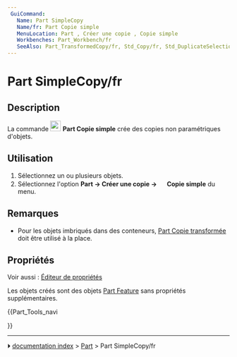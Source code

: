 ```yaml
---
 GuiCommand:
   Name: Part SimpleCopy‏‎
   Name/fr: Part Copie simple
   MenuLocation: Part , Créer une copie , Copie simple
   Workbenches: Part_Workbench/fr
   SeeAlso: Part_TransformedCopy/fr, Std_Copy/fr, Std_DuplicateSelection/fr
---
```


# Part SimpleCopy/fr

## Description

La commande <img alt="" src=images/Part_SimpleCopy.svg  style="width:24px;"> **Part Copie simple** crée des copies non paramétriques d\'objets.



## Utilisation

1.  Sélectionnez un ou plusieurs objets.
2.  Sélectionnez l\'option **Part → Créer une copie → <img src="images/Part_SimpleCopy.svg" width=16px> Copie simple** du menu.



## Remarques

-   Pour les objets imbriqués dans des conteneurs, [Part Copie transformée](Part_TransformedCopy/fr.md) doit être utilisé à la place.



## Propriétés

Voir aussi : [Éditeur de propriétés](Property_editor/fr.md)

Les objets créés sont des objets [Part Feature](Part_Feature/fr.md) sans propriétés supplémentaires.





{{Part_Tools_navi

}}



---
⏵ [documentation index](../README.md) > [Part](Part_Workbench.md) > Part SimpleCopy/fr
